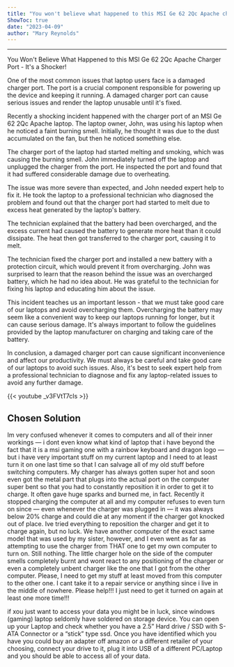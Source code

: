 ```yaml
---
title: "You won't believe what happened to this MSI Ge 62 2Qc Apache charger port - it's a shocker!"
ShowToc: true 
date: "2023-04-09"
author: "Mary Reynolds"
---
```

*****
You Won't Believe What Happened to this MSI Ge 62 2Qc Apache Charger Port - It's a Shocker!

One of the most common issues that laptop users face is a damaged charger port. The port is a crucial component responsible for powering up the device and keeping it running. A damaged charger port can cause serious issues and render the laptop unusable until it's fixed.

Recently a shocking incident happened with the charger port of an MSI Ge 62 2Qc Apache laptop. The laptop owner, John, was using his laptop when he noticed a faint burning smell. Initially, he thought it was due to the dust accumulated on the fan, but then he noticed something else.

The charger port of the laptop had started melting and smoking, which was causing the burning smell. John immediately turned off the laptop and unplugged the charger from the port. He inspected the port and found that it had suffered considerable damage due to overheating.

The issue was more severe than expected, and John needed expert help to fix it. He took the laptop to a professional technician who diagnosed the problem and found out that the charger port had started to melt due to excess heat generated by the laptop's battery.

The technician explained that the battery had been overcharged, and the excess current had caused the battery to generate more heat than it could dissipate. The heat then got transferred to the charger port, causing it to melt.

The technician fixed the charger port and installed a new battery with a protection circuit, which would prevent it from overcharging. John was surprised to learn that the reason behind the issue was an overcharged battery, which he had no idea about. He was grateful to the technician for fixing his laptop and educating him about the issue.

This incident teaches us an important lesson - that we must take good care of our laptops and avoid overcharging them. Overcharging the battery may seem like a convenient way to keep our laptops running for longer, but it can cause serious damage. It's always important to follow the guidelines provided by the laptop manufacturer on charging and taking care of the battery.

In conclusion, a damaged charger port can cause significant inconvenience and affect our productivity. We must always be careful and take good care of our laptops to avoid such issues. Also, it's best to seek expert help from a professional technician to diagnose and fix any laptop-related issues to avoid any further damage.

{{< youtube _v3FVtT7cIs >}} 



## Chosen Solution
 Im very confused whenever it comes to computers and all of their inner workings — i dont even know what kind of laptop that i have beyond the fact that it is a msi gaming one with a rainbow keyboard and dragon logo — but i have very important stuff on my current laptop and I need to at least turn it on one last time so that I can salvage all of my old stuff before switching computers. My charger has always gotten super hot and soon even got the metal part that plugs into the actual port on the computer super bent so that you had to constantly reposition it in order to get it to charge. It often gave huge sparks and burned me, in fact. Recently it stopped charging the computer at all and my computer refuses to even turn on since — even whenever the charger was plugged in — it was always below 20% charge and could die at any moment if the charger got knocked out of place. Ive tried everything to reposition the charger and get it to charge again, but no luck. We have another computer of the exact same model that was used by my sister, however, and I even went as far as attempting to use the charger from THAT one to get my own computer to turn on. Still nothing. The little charger hole on the side of the computer smells completely burnt and wont react to any positioning of the charger or even a completely unbent charger like the one that I got from the other computer. Please, I need to get my stuff at least moved from this computer to the other one. I cant take it to a repair service or anything since i live in the middle of nowhere. Please help!!! I just need to get it turned on again at least one more time!!!

 if xou just want to access your data you might be in luck, since windows (gaming) laptop seldomly have soldered on storage device. You can open up your Laptop and check whether you have a 2.5” Hard drive / SSD with S-ATA Connector or a “stick” type ssd. Once you have identified which you have you could buy an adapter off amazon or a different retailer of your choosing, connect your drive to it, plug it into USB of a different PC/Laptop and you should be able to access all of your data.




